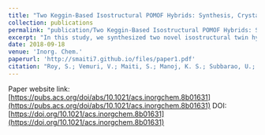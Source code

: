 ```yaml
---
title: "Two Keggin-Based Isostructural POMOF Hybrids: Synthesis, Crystal Structure, and Catalytic Properties"
collection: publications
permalink: "publication/Two Keggin-Based Isostructural POMOF Hybrids: Synthesis, Crystal Structure, and Catalytic Properties"
excerpt: "In this study, we synthesized two novel isostructural twin hybrids, Comp1: [H(C10H10N2)Cu2][PMo12O40] and Comp2: [H(C10H10N2)Cu2][PW12O40], using Keggin ions, Cu(I) cations, and 4,4′-bipyridine. My role involved the hydrothermal synthesis of both compounds, successful isolation of pure, homogeneous crystals, and their application as catalysts in the oxidation of various organic compounds like ethylbenzene, cyclohexanol, and cyclooctene. Both compounds formed crystals in the monoclinic P21/c space group with closely matching lattice parameters and crystal structures. Despite their structural similarity, Comp2 exhibited superior catalytic performance, particularly in the oxidation of ethylbenzene and cyclooctene, as well as in the photocatalytic degradation of methylene blue. Furthermore, studies on their electrochemical pseudocapacitance suggest potential applications of these polyoxometalate-based metal-organic frameworks (POMOFs) in charge storage and conducting devices, contingent upon enhancements in their electrochemical stability."
date: 2018-09-18
venue: 'Inorg. Chem.'
paperurl: 'http://smaiti7.github.io/files/paper1.pdf'
citation: "Roy, S.; Vemuri, V.; Maiti, S.; Manoj, K. S.; Subbarao, U.; Peter, S. C. &quot;Two Keggin-Based Isostructural POMOF Hybrids: Synthesis, Crystal Structure, and Catalytic Properties.&quot; <i>Inorg. Chem.</i> <b>2018</b>, 57, 19, 12078–12092."
---
```


Paper website link: [https://pubs.acs.org/doi/abs/10.1021/acs.inorgchem.8b01631](https://pubs.acs.org/doi/abs/10.1021/acs.inorgchem.8b01631)
DOI: [https://doi.org/10.1021/acs.inorgchem.8b01631](https://doi.org/10.1021/acs.inorgchem.8b01631)